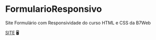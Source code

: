 # FormularioResponsivo
Site Formulário com Responsividade do curso HTML e CSS da B7Web

[SITE](https://diegorafaelvieira.github.io/FormularioResponsivo/) :desktop_computer:
